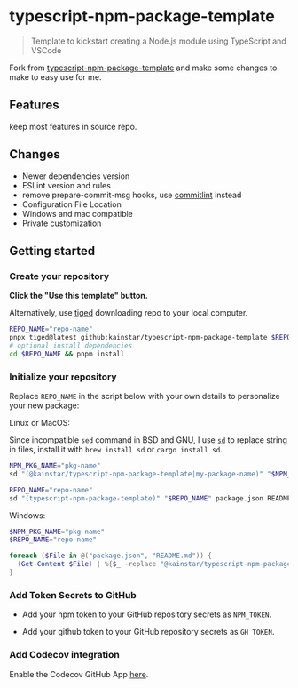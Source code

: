 # typescript-npm-package-template

> Template to kickstart creating a Node.js module using TypeScript and VSCode

Fork from [typescript-npm-package-template](https://github.com/ryansonshine/typescript-npm-package-template) and make some changes to make to easy use for me.

## Features

keep most features in source repo.

## Changes

- Newer dependencies version
- ESLint version and rules
- remove prepare-commit-msg hooks, use [commitlint](https://github.com/conventional-changelog/commitlint) instead
- Configuration File Location
- Windows and mac compatible
- Private customization

## Getting started

### Create your repository

**Click the "Use this template" button.**

Alternatively, use [tiged](https://github.com/tiged/tiged) downloading repo to your local computer.

```bash
REPO_NAME="repo-name"
pnpx tiged@latest github:kainstar/typescript-npm-package-template $REPO_NAME
# optional install dependencies
cd $REPO_NAME && pnpm install
```

### Initialize your repository

Replace `REPO_NAME` in the script below with your own details to personalize your new package:

Linux or MacOS:

Since incompatible `sed` command in BSD and GNU, I use [`sd`](https://github.com/chmln/sd) to replace string in files, install it with `brew install sd` or `cargo install sd`.

```bash
NPM_PKG_NAME="pkg-name"
sd "(@kainstar/typescript-npm-package-template|my-package-name)" "$NPM_PKG_NAME" package.json README.md

REPO_NAME="repo-name"
sd "(typescript-npm-package-template)" "$REPO_NAME" package.json README.md
```

Windows:

```powershell
$NPM_PKG_NAME="pkg-name"
$REPO_NAME="repo-name"

foreach ($File in @("package.json", "README.md")) {
  (Get-Content $File) | %{$_ -replace "@kainstar/typescript-npm-package-template|my-package-name", $NPM_PKG_NAME} | %{$_ -replace "typescript-npm-package-template", $REPO_NAME} | Set-Content $File
}
```

### Add Token Secrets to GitHub

- Add your npm token to your GitHub repository secrets as `NPM_TOKEN`.

- Add your github token to your GitHub repository secrets as `GH_TOKEN`.

### Add Codecov integration

Enable the Codecov GitHub App [here](https://github.com/apps/codecov).
